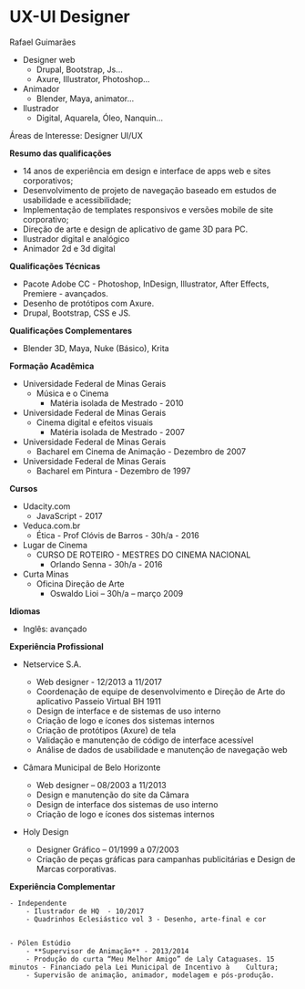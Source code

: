 # UX-UI Designer

Rafael Guimarães
- Designer web
  - Drupal, Bootstrap,  Js...
  - Axure, Illustrator, Photoshop...
- Animador
  - Blender, Maya, animator...
- Ilustrador
  - Digital, Aquarela, Óleo, Nanquin...

Áreas de Interesse: Designer UI/UX

**Resumo das qualificações**
- 14 anos de experiência em design e interface de apps web e sites corporativos;
- Desenvolvimento de projeto de navegação baseado em estudos de usabilidade e acessibilidade;
- Implementação de templates responsivos e versões mobile de site corporativo;
- Direção de arte e design de aplicativo de game 3D para PC.
- Ilustrador digital e analógico
- Animador 2d e 3d digital

**Qualificações Técnicas**
- Pacote Adobe CC - Photoshop, InDesign, Illustrator, After Effects, Premiere - avançados.
- Desenho de protótipos com Axure.
- Drupal, Bootstrap, CSS e JS.

**Qualificações Complementares**
- Blender 3D, Maya, Nuke (Básico), Krita
	
**Formação Acadêmica**
 
- Universidade Federal de Minas Gerais
  - Música e o Cinema
    - Matéria isolada de Mestrado - 2010
- Universidade Federal de Minas Gerais
  - Cinema digital e efeitos visuais
    - Matéria isolada de Mestrado - 2007
- Universidade Federal de Minas Gerais
  - Bacharel em Cinema de Animação - Dezembro de 2007
- Universidade Federal de Minas Gerais
   - Bacharel em Pintura - Dezembro de 1997



**Cursos**
- Udacity.com
	- JavaScript - 2017
- Veduca.com.br
	- Ética - Prof Clóvis de Barros - 30h/a - 2016
- Lugar de Cinema
	- CURSO DE ROTEIRO - MESTRES DO CINEMA NACIONAL
		- Orlando Senna - 30h/a - 2016
- Curta Minas
	- Oficina Direção de Arte 
		- Oswaldo Lioi – 30h/a – março 2009



**Idiomas**
 
- Inglês: avançado

**Experiência Profissional**

- Netservice S.A.
	- Web designer - 12/2013 a 11/2017
	- Coordenação de equipe de desenvolvimento e Direção de Arte  do aplicativo Passeio Virtual BH 1911
	- Design de interface e de sistemas de uso interno
	- Criação de logo e ícones dos sistemas internos
	- Criação de protótipos (Axure) de tela
	- Validação e manutenção de código de interface acessível
	- Análise de dados de usabilidade e manutenção de navegação web

- Câmara Municipal de Belo Horizonte
	- Web designer – 08/2003 a 11/2013
	- Design e manutenção do site da Câmara
	- Design de interface dos sistemas de uso interno 
	- Criação de logo e ícones dos sistemas internos

- Holy Design
	- Designer Gráfico – 01/1999 a 07/2003
	- Criação de peças gráficas para campanhas publicitárias e Design de Marcas corporativas.

**Experiência Complementar**
	
	- Independente
		- Ilustrador de HQ  - 10/2017
		- Quadrinhos Eclesiástico vol 3 - Desenho, arte-final e cor

	
	- Pólen Estúdio
		- **Supervisor de Animação** - 2013/2014
		- Produção do curta “Meu Melhor Amigo” de Laly Cataguases. 15 minutos - Financiado pela Lei Municipal de Incentivo à 	Cultura;
		- Supervisão de animação, animador, modelagem e pós-produção.


